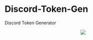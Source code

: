 # Discord-Token-Gen
Discord Token Generator
<p align="center"> 
  <kbd>
<img src="https://i.imgur.com/gv1bzfG.png"></img>
  </kbd>
</p>
